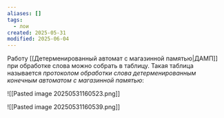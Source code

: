 ```yaml
---
aliases: []
tags:
  - лои
created: 2025-05-31
modified: 2025-06-04
---
```

Работу [[Детерменированный автомат с магазинной памятью|ДАМП]] при обработке слова можно собрать в таблицу. Такая таблица называется *протоколом обработки слова детерменированным конечным автоматом с магазинной памятью*:

![[Pasted image 20250531160523.png]]

![[Pasted image 20250531160539.png]]